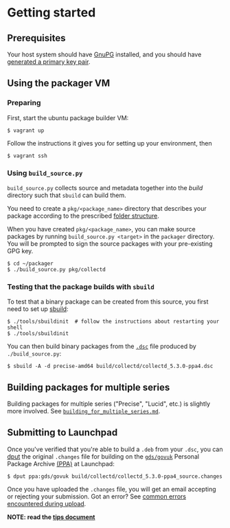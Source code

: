 Getting started
===============

Prerequisites
-------------

Your host system should have [GnuPG](http://www.gnupg.org/index.html)
installed, and you should have
[generated a primary key pair](http://www.gnupg.org/gph/en/manual.html#AEN26).

Using the packager VM
---------------------

### Preparing

First, start the ubuntu package builder VM:

    $ vagrant up

Follow the instructions it gives you for setting up your environment, then

    $ vagrant ssh

### Using `build_source.py`

`build_source.py` collects source and metadata together into the _build_
directory such that `sbuild` can build them.

You need to create a `pkg/<package_name>` directory that describes your
package according to the prescribed [folder structure](folder_structure.md).

When you have created `pkg/<package_name>`, you can make source packages
by running `build_source.py <target>` in the `packager` directory. You will
be prompted to sign the source packages with your pre-existing GPG key.

    $ cd ~/packager
    $ ./build_source.py pkg/collectd

### Testing that the package builds with `sbuild`

To test that a binary package can be created from this source, you first need to
set up [sbuild](https://wiki.debian.org/sbuild):

    $ ./tools/sbuildinit  # follow the instructions about restarting your shell
    $ ./tools/sbuildinit

You can then build binary packages from the [`.dsc`](https://wiki.debian.org/dsc) file
produced by `./build_source.py`:

    $ sbuild -A -d precise-amd64 build/collectd/collectd_5.3.0-ppa4.dsc

Building packages for multiple series
-------------------------------------

Building packages for multiple series ("Precise", "Lucid", etc.) is slightly
more involved. See [`building_for_multiple_series.md`](building_for_multiple_series.md).

Submitting to Launchpad
-----------------------

Once you've verified that you're able to build a `.deb` from your `.dsc`, you can
[dput](https://help.launchpad.net/Packaging/PPA/Uploading) the original `.changes`
file for building on the [`gds/govuk`](https://launchpad.net/~gds/+archive/govuk)
Personal Package Archive
[(PPA)](http://en.wikipedia.org/wiki/Personal_Package_Archive) at Launchpad:

    $ dput ppa:gds/govuk build/collectd/collectd_5.3.0-ppa4_source.changes

Once you have uploaded the `.changes` file, you will get an email accepting
or rejecting your submission. Got an error? See
[common errors encountered during upload](https://help.launchpad.net/Packaging/UploadErrors).

**NOTE: read the [tips document](tips.md)**
